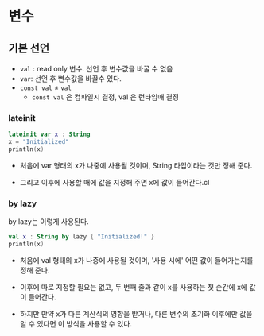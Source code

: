 # 변수

## 기본 선언

-   `val` : read only 변수. 선언 후 변수값을 바꿀 수 없음
-   `var`: 선언 후 변수값을 바꿀수 있다.
-   `const val` ≠ `val`
    -   `const val` 은 컴파일시 결정, val 은 런타임때 결정

### lateinit

```kotlin
lateinit var x : String
x = "Initialized"
println(x)
```

-   처음에 var 형태의 x가 나중에 사용될 것이며, String 타입이라는 것만 정해 준다.

-   그리고 이후에 사용할 때에 값을 지정해 주면 x에 값이 들어간다.cl

### by lazy

by lazy는 이렇게 사용된다.

```kotlin
val x : String by lazy { "Initialized!" }
println(x)
```

-   처음에 val 형태의 x가 나중에 사용될 것이며, '사용 시에' 어떤 값이 들어가는지를 정해 준다.

-   이후에 따로 지정할 필요는 없고, 두 번째 줄과 같이 x를 사용하는 첫 순간에 x에 값이 들어간다.

-   하지만 만약 x가 다른 계산식의 영향을 받거나, 다른 변수의 초기화 이후에만 값을 알 수 있다면 이 방식을 사용할 수 있다.
